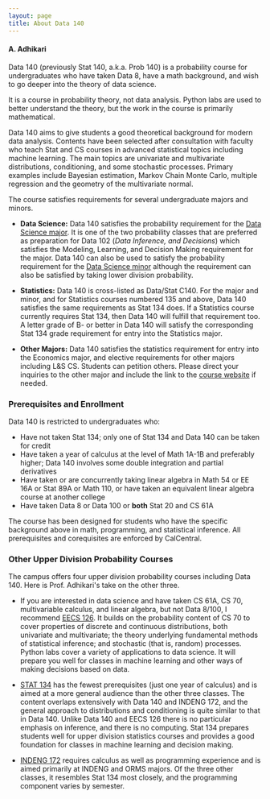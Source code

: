 ```yaml
---
layout: page
title: About Data 140
---
```


#### A. Adhikari ####

Data 140 (previously Stat 140, a.k.a. Prob 140) is a probability course for undergraduates who have taken Data 8, have a math background, and wish to go deeper into the theory of data science.

It is a course in probability theory, not data analysis. Python labs are used to better understand the theory, but the work in the course is primarily mathematical. 

Data 140 aims to give students a good theoretical background for modern data analysis. Contents have been selected after consultation with faculty who teach Stat and CS courses in advanced statistical topics including machine learning. The main topics are univariate and multivariate distributions, conditioning, and some stochastic processes. Primary examples include Bayesian estimation, Markov Chain Monte Carlo, multiple regression and the geometry of the multivariate normal.

The course satisfies requirements for several undergraduate majors and minors. 

- **Data Science:** Data 140 satisfies the probability requirement for the [Data Science major](https://data.berkeley.edu/degrees/data-science-ba/upper-division). It is one of the two probability classes that are preferred as preparation for Data 102 (*Data Inference, and Decisions*) which satisfies the Modeling, Learning, and Decision Making requirement for the major. Data 140 can also be used to satisfy the probability requirement for the [Data Science minor](https://data.berkeley.edu/academics/undergraduate-programs/data-science-minor) although the requirement can also be satisfied by taking lower division probability. 

- **Statistics:** Data 140 is cross-listed as Data/Stat C140. For the major and minor, and for Statistics courses numbered 135 and above, Data 140 satisfies the same requirements as Stat 134 does. If a Statistics course currently requires Stat 134, then Data 140 will fulfill that requirement too. A letter grade of B- or better in Data 140 will satisfy the corresponding Stat 134 grade requirement for entry into the Statistics major.

- **Other Majors:** Data 140 satisfies the statistics requirement for entry into the Economics major, and elective requirements for other majors including L&S CS. Students can petition others. Please direct your inquiries to the other major and include the link to the [course website](http://prob140.org/) if needed.

### Prerequisites and Enrollment ###
Data 140 is restricted to undergraduates who:

- Have not taken Stat 134; only one of Stat 134 and Data 140 can be taken for credit
- Have taken a year of calculus at the level of Math 1A-1B and preferably higher; Data 140 involves some double integration and partial derivatives
- Have taken or are concurrently taking linear algebra in Math 54 or EE 16A or Stat 89A or Math 110, or have taken an equivalent linear algebra course at another college
- Have taken Data 8 or Data 100 or **both** Stat 20 and CS 61A

The course has been designed for students who have the specific background above in math, programming, and statistical inference. All prerequisites and corequisites are enforced by CalCentral.

### Other Upper Division Probability Courses ###
The campus offers four upper division probability courses including Data 140. Here is Prof. Adhikari's take on the other three.

- If you are interested in data science and have taken CS 61A, CS 70, multivariable calculus, and linear algebra, but not Data 8/100, I recommend [EECS 126](http://guide.berkeley.edu/courses/eecs/). It builds on the probability content of CS 70 to cover properties of discrete and continuous distributions, both univariate and multivariate; the theory underlying fundamental methods of statistical inference; and stochastic (that is, random) processes. Python labs cover a variety of applications to data science. It will prepare you well for classes in machine learning and other ways of making decisions based on data.

- [STAT 134](http://guide.berkeley.edu/courses/stat/) has the fewest prerequisites (just one year of calculus) and is aimed at a more general audience than the other three classes. The content overlaps extensively with Data 140 and INDENG 172, and the general approach to distributions and conditioning is quite similar to that in Data 140. Unlike Data 140 and EECS 126 there is no particular emphasis on inference, and there is no computing. Stat 134 prepares students well for upper division statistics courses and provides a good foundation for classes in machine learning and decision making.

- [INDENG 172](http://guide.berkeley.edu/courses/ind_eng/) requires calculus as well as programming experience and is aimed primarily at INDENG and ORMS majors. Of the three other classes, it resembles Stat 134 most closely, and the programming component varies by semester. 
